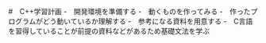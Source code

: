 #　C++学習計画
-　開発環境を準備する
-　動くものを作ってみる
-　作ったプログラムがどう動いているか理解する
-　参考になる資料を用意する
-　C言語を習得していることが前提の資料などがあるため基礎文法を学ぶ
